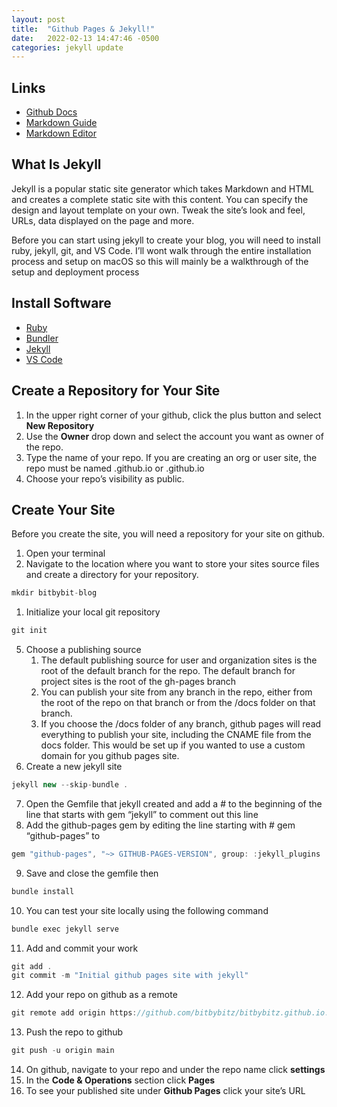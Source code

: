 ```yaml
---
layout: post
title:  "Github Pages & Jekyll!"
date:   2022-02-13 14:47:46 -0500
categories: jekyll update
---
```


## Links
- [Github Docs](https://docs.github.com/en/pages/setting-up-a-github-pages-site-with-jekyll/creating-a-github-pages-site-with-jekyll)
- [Markdown Guide](https://www.markdownguide.org/)
- [Markdown Editor](https://dillinger.io/)

## What Is Jekyll
Jekyll is a popular static site generator which takes Markdown and HTML and creates a complete static site with this content. You can specify the design and layout template on your own. Tweak the site’s look and feel, URLs, data displayed on the page and more. 

Before you can start using jekyll to create your blog, you will need to install ruby, jekyll, git, and VS Code. I’ll wont walk  through the entire installation process and setup on macOS so this will mainly be a walkthrough of the setup and deployment process

## Install Software
- [Ruby](https://www.ruby-lang.org/en/documentation/installation/)
- [Bundler](https://bundler.io/)
- [Jekyll](https://jekyllrb.com/docs/installation/)
- [VS Code](https://code.visualstudio.com/download)

## Create a Repository for Your Site
1. In the upper right corner of your github, click the plus button and select **New Repository**
2. Use the **Owner** drop down and select the account you want as owner of the repo.
3. Type the name of your repo. If you are creating an org or user site, the repo must be named <user>.github.io or <org>.github.io
4. Choose your repo’s visibility as public.

## Create Your Site
Before you create the site, you will need a repository for your site on github.

1. Open your terminal
2. Navigate to the location where you want to store your sites source files and create a directory for your repository. 

```jsx
mkdir bitbybit-blog
```

1. Initialize your local git repository

```jsx
git init
```

5. Choose a publishing source
    1. The default publishing source for user and organization sites is the root of the default branch for the repo. The default branch for project sites is the root of the gh-pages branch
    2. You can publish your site from any branch in the repo, either from the root of the repo on that branch or from the /docs folder on that branch.
    3. If you choose the /docs folder of any branch, github pages will read everything to publish your site, including the CNAME file from the docs folder. This would be set up if you wanted to use a custom domain for you github pages site.
6. Create a new jekyll site 

```jsx
jekyll new --skip-bundle .
```

7. Open the Gemfile that jekyll created and add a # to the beginning of the line that starts with gem “jekyll” to comment out this line
8. Add the github-pages gem by editing the line starting with # gem “github-pages” to 

```jsx
gem "github-pages", "~> GITHUB-PAGES-VERSION", group: :jekyll_plugins
```

9. Save and close the gemfile then 

```jsx
bundle install
```

10. You can test your site locally using the following command

```jsx
bundle exec jekyll serve
```

11. Add and commit your work

```jsx
git add .
git commit -m "Initial github pages site with jekyll"
```

12. Add your repo on github as a remote 

```jsx
git remote add origin https://github.com/bitbybitz/bitbybitz.github.io.git
```

13. Push the repo to github

```jsx
git push -u origin main
```

14. On github, navigate to your repo and under the repo name click **settings**
15. In the **Code & Operations** section click **Pages**
16. To see your published site under **Github Pages** click your site’s URL
